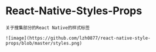 # React-Native-Styles-Props
    关于搜集部分的React Native的样式标签
    
    ![image](https://github.com/lzh0877/react-native-style-props/blob/master/styles.png)
